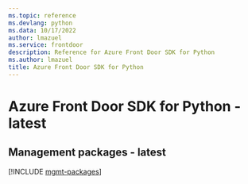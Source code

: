```yaml
---
ms.topic: reference
ms.devlang: python
ms.data: 10/17/2022
author: lmazuel
ms.service: frontdoor
description: Reference for Azure Front Door SDK for Python
ms.author: lmazuel
title: Azure Front Door SDK for Python
---
```

# Azure Front Door SDK for Python - latest

## Management packages - latest
[!INCLUDE [mgmt-packages](front-door-mgmt-index.md)]